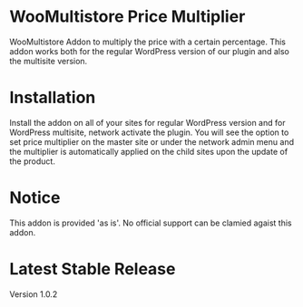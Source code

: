 # WooMultistore Price Multiplier
WooMultistore Addon to multiply the price with a certain percentage. This addon works both for the regular WordPress version of our plugin and also the multisite version.


# Installation
Install the addon on all of your sites for regular WordPress version and for WordPress multisite, network activate the plugin. You will see the option to set price multiplier on the master site or under the network admin menu and the multiplier is automatically applied on the child sites upon the update of the product.

# Notice
This addon is provided 'as is'. No official support can be clamied agaist this addon.

# Latest Stable Release
Version  1.0.2
